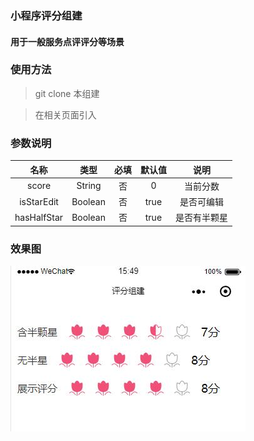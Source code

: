 ### 小程序评分组建

#### 用于一般服务点评评分等场景

### 使用方法
> git clone 本组建

> 在相关页面引入

### 参数说明

|  名称  |  类型  |   必填   | 默认值 | 说明  |
| :----:| :-----: | :-----: | :-----: | :-----: |
|  score   |  String   |  否  | 0 | 当前分数  |
|  isStarEdit   | Boolean    |  否   | true | 是否可编辑 |
|  hasHalfStar   |  Boolean |  否   | true   | 是否有半颗星 |



### 效果图

 !['评分组建'](https://raw.githubusercontent.com/WGinit/Assets/master/project/images/star-rate.jpg)